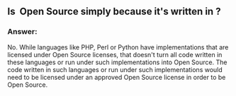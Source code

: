 ## Is <SOME PROGRAM> Open Source simply because it's written in <SOME OPEN SOURCE LICENSED LANGUAGE>?

### Answer:

No. While languages like PHP, Perl or Python have implementations that are licensed under Open Source licenses, that doesn't turn all code written in these languages or run under such implementations into Open Source. The code written in such languages or run under such implementations would need to be licensed under an approved Open Source license in order to be Open Source.
